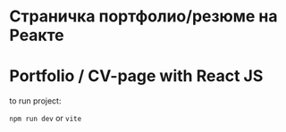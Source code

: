 # Страничка портфолио/резюме на Реакте 
# Portfolio / CV-page with React JS

to run project: 

```npm run dev``` or ```vite```
